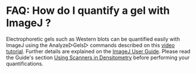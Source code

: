 # FAQ: How do I quantify a gel with ImageJ ?

Electrophoretic gels such as Western blots can be quantified easily with
ImageJ using the Analyze▷Gels▷ commands described on this [video
tutorial](/video/analysis/gel_quantification_analysis). Further details
are explained on the [ImageJ User
Guide](http://imagej.nih.gov/ij/docs/guide/146-30.html#toc-Subsection-30.13).
Please read the Guide\'s section [Using Scanners in
Densitometry](http://imagej.nih.gov/ij/docs/guide/146-30.html#infobox:Densitometry)
before performing your quantifications.
